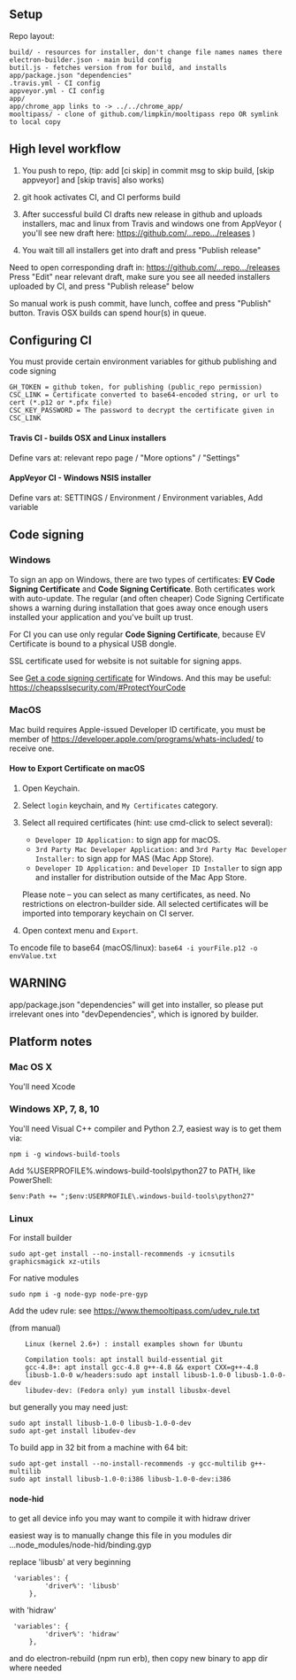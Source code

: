 ## Setup

Repo layout:

	build/ - resources for installer, don't change file names names there
	electron-builder.json - main build config
	butil.js - fetches version from for build, and installs app/package.json "dependencies"
	.travis.yml - CI config
	appveyor.yml - CI config
	app/
	app/chrome_app links to -> ../../chrome_app/
	mooltipass/ - clone of github.com/limpkin/mooltipass repo OR symlink to local copy 

## High level workflow

1) You push to repo, (tip: add [ci skip] in commit msg to skip build, [skip appveyor] and [skip travis] also works)

2) git hook activates CI, and CI performs build 

3) After successful build CI drafts new release in github and uploads installers, mac and linux from Travis and windows one from AppVeyor
( you'll see new draft here: https://github.com/...repo.../releases )

4) You wait till all installers get into draft and press "Publish release"

Need to open corresponding draft in: https://github.com/...repo.../releases
Press "Edit" near relevant draft, make sure you see all needed installers uploaded by CI, and press "Publish release" below

So manual work is push commit, have lunch, coffee and press "Publish" button.
Travis OSX builds can spend hour(s) in queue.

## Configuring CI

You must provide certain environment variables for github publishing and code signing

	GH_TOKEN = github token, for publishing (public_repo permission)
	CSC_LINK = Certificate converted to base64-encoded string, or url to cert (*.p12 or *.pfx file)
	CSC_KEY_PASSWORD = The password to decrypt the certificate given in CSC_LINK

#### Travis CI - builds OSX and Linux installers
Define vars at: relevant repo page / "More options" / "Settings"

#### AppVeyor CI - Windows NSIS installer
Define vars at: SETTINGS / Environment / Environment variables, Add variable

## Code signing

### Windows

To sign an app on Windows, there are two types of certificates: **EV Code Signing Certificate** and
**Code Signing Certificate**. Both certificates work with auto-update. The regular (and often cheaper)
Code Signing Certificate shows a warning during installation that goes away once enough users installed your application
and you've built up trust.

For CI you can use only regular **Code Signing Certificate**, because EV Certificate is bound to a physical USB dongle.

SSL certificate used for website is not suitable for signing apps.

See [Get a code signing certificate](https://msdn.microsoft.com/windows/hardware/drivers/dashboard/get-a-code-signing-certificate) for Windows.
And this may be useful: https://cheapsslsecurity.com/#ProtectYourCode

### MacOS

Mac build requires Apple-issued Developer ID certificate, you must be member of https://developer.apple.com/programs/whats-included/
to receive one.

#### How to Export Certificate on macOS

1. Open Keychain.
2. Select `login` keychain, and `My Certificates` category.
3. Select all required certificates (hint: use cmd-click to select several):
	* `Developer ID Application:` to sign app for macOS.
	* `3rd Party Mac Developer Application:` and `3rd Party Mac Developer Installer:` to sign app for MAS (Mac App Store).
	* `Developer ID Application:` and `Developer ID Installer` to sign app and installer for distribution outside of the Mac App Store.

	Please note – you can select as many certificates, as need. No restrictions on electron-builder side.
	All selected certificates will be imported into temporary keychain on CI server.
4. Open context menu and `Export`.

To encode file to base64 (macOS/linux): `base64 -i yourFile.p12 -o envValue.txt`

## WARNING

app/package.json "dependencies" will get into installer, so please put irrelevant ones into "devDependencies", which is ignored by builder.

## Platform notes

### Mac OS X 

You'll need Xcode

### Windows XP, 7, 8, 10

You'll need Visual C++ compiler and Python 2.7, easiest way is to get them via:

    npm i -g windows-build-tools

Add %USERPROFILE%\.windows-build-tools\python27 to PATH, like PowerShell: 
    
    $env:Path += ";$env:USERPROFILE\.windows-build-tools\python27"

### Linux
    
For install builder
    
    sudo apt-get install --no-install-recommends -y icnsutils graphicsmagick xz-utils
    
For native modules
    
    sudo npm i -g node-gyp node-pre-gyp
    
Add the udev rule: see https://www.themooltipass.com/udev_rule.txt

(from manual)
```
    Linux (kernel 2.6+) : install examples shown for Ubuntu

    Compilation tools: apt install build-essential git
    gcc-4.8+: apt install gcc-4.8 g++-4.8 && export CXX=g++-4.8
    libusb-1.0-0 w/headers:sudo apt install libusb-1.0-0 libusb-1.0-0-dev
    libudev-dev: (Fedora only) yum install libusbx-devel
```

but generally you may need just:

    sudo apt install libusb-1.0-0 libusb-1.0-0-dev
    sudo apt-get install libudev-dev
    
To build app in 32 bit from a machine with 64 bit:

    sudo apt-get install --no-install-recommends -y gcc-multilib g++-multilib
    sudo apt install libusb-1.0-0:i386 libusb-1.0-0-dev:i386

#### node-hid

to get all device info you may want to compile it with hidraw driver

easiest way is to manually change this file in you modules dir
...node_modules/node-hid/binding.gyp

replace 'libusb' at very beginning
```  
 'variables': {
         'driver%': 'libusb'
     },
```
with 'hidraw'
```  
 'variables': {
         'driver%': 'hidraw'
     },
```
and do electron-rebuild (npm run erb), then copy new binary to app dir where needed
